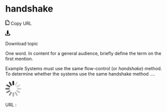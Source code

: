 # handshake

![Copy URL](media/handshake/Copy.png)
Copy URL

![Download](media/handshake/Download.png)

Download topic

One word. In content for a general audience, briefly define the term on the first mention. 

Example
Systems must use the same flow-control (or *handshake*) method. To determine whether the systems use the same handshake method ....

![In progress](media/handshake/activity-large.gif)

URL :
